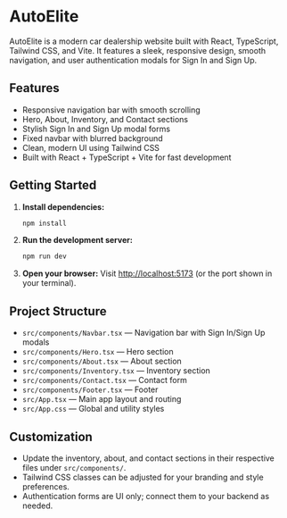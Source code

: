 # AutoElite

AutoElite is a modern car dealership website built with React, TypeScript, Tailwind CSS, and Vite. It features a sleek, responsive design, smooth navigation, and user authentication modals for Sign In and Sign Up.

## Features

- Responsive navigation bar with smooth scrolling
- Hero, About, Inventory, and Contact sections
- Stylish Sign In and Sign Up modal forms
- Fixed navbar with blurred background
- Clean, modern UI using Tailwind CSS
- Built with React + TypeScript + Vite for fast development

## Getting Started

1. **Install dependencies:**
   ```bash
   npm install
   ```

2. **Run the development server:**
   ```bash
   npm run dev
   ```

3. **Open your browser:**
   Visit [http://localhost:5173](http://localhost:5173) (or the port shown in your terminal).

## Project Structure

- `src/components/Navbar.tsx` — Navigation bar with Sign In/Sign Up modals
- `src/components/Hero.tsx` — Hero section
- `src/components/About.tsx` — About section
- `src/components/Inventory.tsx` — Inventory section
- `src/components/Contact.tsx` — Contact form
- `src/components/Footer.tsx` — Footer
- `src/App.tsx` — Main app layout and routing
- `src/App.css` — Global and utility styles

## Customization

- Update the inventory, about, and contact sections in their respective files under `src/components/`.
- Tailwind CSS classes can be adjusted for your branding and style preferences.
- Authentication forms are UI only; connect them to your backend as needed.
